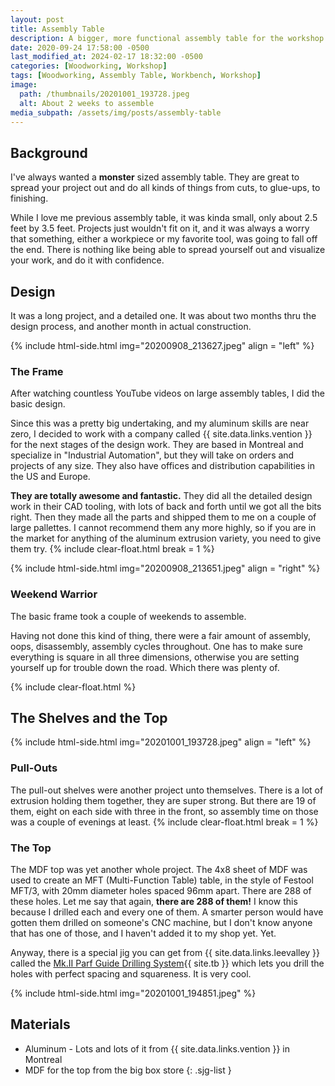 ```yaml
---
layout: post
title: Assembly Table
description: A bigger, more functional assembly table for the workshop
date: 2020-09-24 17:58:00 -0500
last_modified_at: 2024-02-17 18:32:00 -0500
categories: [Woodworking, Workshop]
tags: [Woodworking, Assembly Table, Workbench, Workshop]
image:
  path: /thumbnails/20201001_193728.jpeg
  alt: About 2 weeks to assemble
media_subpath: /assets/img/posts/assembly-table
---
```

## Background

I've always wanted a **monster** sized assembly table. They are great to spread your project out and do all kinds of things from cuts, to glue-ups, to finishing.

While I love me previous assembly table, it was kinda small, only about 2.5 feet by 3.5 feet. Projects just wouldn't fit on it, and it was always a worry that something, either a workpiece or my favorite tool, was going to fall off the end. There is nothing like being able to spread yourself out and visualize your work, and do it with confidence.

## Design

It was a long project, and a detailed one. It was about two months thru the design process, and another month in actual construction.

{% include html-side.html img="20200908_213627.jpeg" align = "left" %}

### The Frame

After watching countless YouTube videos on large assembly tables, I did the basic design.

Since this was a pretty big undertaking, and my aluminum skills are near zero, I decided to work with a company called {{ site.data.links.vention }} for the next stages of the design work. They are based in Montreal and specialize in "Industrial Automation", but they will take on orders and projects of any size. They also have offices and distribution capabilities in the US and Europe.

**They are totally awesome and fantastic.** They did all the detailed design work in their CAD tooling, with lots of back and forth until we got all the bits right. Then they made all the parts and shipped them to me on a couple of large pallettes. I cannot recommend them any more highly, so if you are in the market for anything of the aluminum extrusion variety, you need to give them try.
{% include clear-float.html break = 1 %}

{% include html-side.html img="20200908_213651.jpeg" align = "right" %}

### Weekend Warrior

The basic frame took a couple of weekends to assemble.

Having not done this kind of thing, there were a fair amount of assembly, oops, disassembly, assembly cycles throughout. One has to make sure everything is square in all three dimensions, otherwise you are setting yourself up for trouble down the road. Which there was plenty of.

{% include clear-float.html %}

## The Shelves and the Top

{% include html-side.html img="20201001_193728.jpeg" align = "left" %}

### Pull-Outs

The pull-out shelves were another project unto themselves. There is a lot of extrusion holding them together, they are super strong. But there are 19 of them, eight on each side with three in the front, so assembly time on those was a couple of evenings at least.
{% include clear-float.html break = 1 %}

### The Top

The MDF top was yet another whole project. The 4x8 sheet of MDF was used to create an MFT (Multi-Function Table) table, in the style of Festool MFT/3, with 20mm diameter holes spaced 96mm apart. There are 288 of these holes. Let me say that again, **there are 288 of them!** I know this because I drilled each and every one of them. A smarter person would have gotten them drilled on someone's CNC machine, but I don't know anyone that has one of those, and I haven't added it to my shop yet. Yet.

Anyway, there is a special jig you can get from {{ site.data.links.leevalley }} called the [Mk.II Parf Guide Drilling System](https://www.leevalley.com/en-ca/shop/tools/jigs-guides-and-fixtures/110468-mk-ii-parf-guide-drilling-system?item=58B3996){{ site.tb }} which lets you drill the holes with perfect spacing and squareness. It is very cool.

{% include html-side.html img="20201001_194851.jpeg" %}

## Materials

- Aluminum - Lots and lots of it from {{ site.data.links.vention }} in Montreal
- MDF for the top from the big box store
{: .sjg-list }
